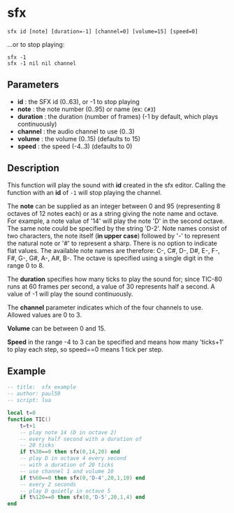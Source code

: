 # sfx

`sfx id [note] [duration=-1] [channel=0] [volume=15] [speed=0]`

...or to stop playing:

`sfx -1`<br>
`sfx -1 nil nil channel`

## Parameters

* **id** : the SFX id (0..63), or -1 to stop playing
* **note** : the note number (0..95) or name (ex: `C#3`)
* **duration** : the duration (number of frames) (-1 by default, which plays continuously)
* **channel** : the audio channel to use (0..3)
* **volume** : the volume (0..15) (defaults to 15)
* **speed** : the speed (-4..3) (defaults to 0) 

## Description

This function will play the sound with **id** created in the sfx editor.  Calling the function with an **id** of `-1` will stop playing the channel.

The **note** can be supplied as an integer between 0 and 95 (representing 8 octaves of 12 notes each) or as a string giving the note name and octave. For example, a note value of '14' will play the note 'D' in the second octave. The same note could be specified by the string 'D-2'. Note names consist of two characters, the note itself (**in upper case**) followed by '-' to represent the natural note or '#' to represent a sharp. There is no option to indicate flat values. The available note names are therefore: C-, C#, D-, D#, E-, F-, F#, G-, G#, A-, A#, B-. The octave is specified using a single digit in the range 0 to 8.

The **duration** specifies how many ticks to play the sound for; since TIC-80 runs at 60 frames per second, a value of 30 represents half a second. A value of -1 will play the sound continuously.

The **channel** parameter indicates which of the four channels to use. Allowed values are 0 to 3. 

**Volume** can be between 0 and 15.

**Speed** in the range -4 to 3 can be specified and means how many 'ticks+1' to play each step, so speed==0 means 1 tick per step.

## Example

``` lua
-- title:  sfx example
-- author: paul59
-- script: lua

local t=0
function TIC()
	t=t+1
	-- play note 14 (D in octave 2)
	-- every half second with a duration of 
	-- 20 ticks
	if t%30==0 then sfx(0,14,20) end
	-- play D in octave 4 every second
	-- with a duration of 20 ticks
	-- use channel 1 and volume 10
	if t%60==0 then sfx(0,'D-4',20,1,10) end
	-- every 2 seconds
	-- play D quietly in octave 5
	if t%120==0 then sfx(0,'D-5',20,1,4) end
end
```